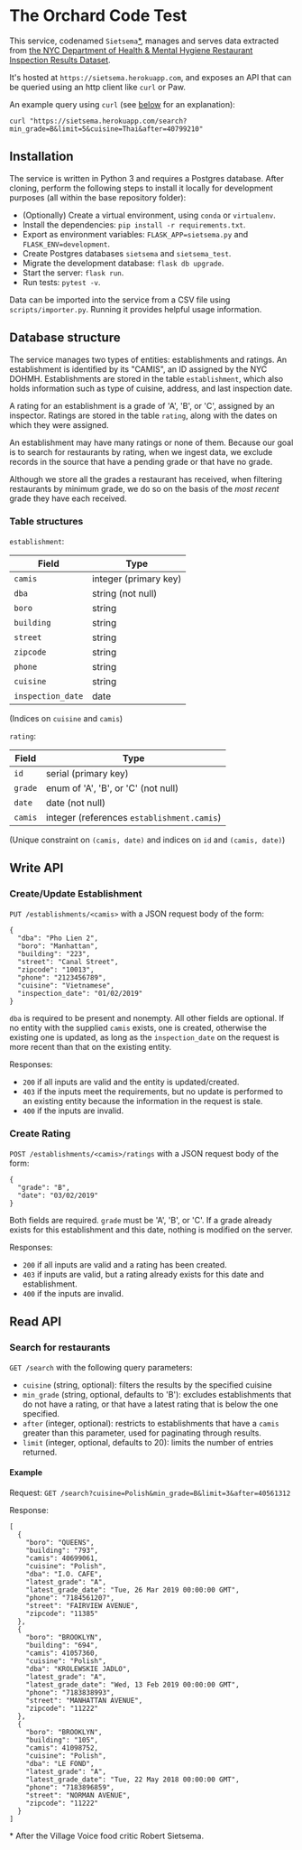 # The Orchard Code Test

This service, codenamed `Sietsema`[*](#footnote), manages and serves data extracted from 
[the NYC Department of Health & Mental Hygiene Restaurant Inspection Results Dataset](https://data.cityofnewyork.us/Health/DOHMH-New-York-City-Restaurant-Inspection-Results/43nn-pn8j).

It's hosted at `https://sietsema.herokuapp.com`, and exposes an API that can be queried
using an http client like `curl` or Paw.

An example query using `curl` (see [below](#read-api) for an explanation):

```
curl "https://sietsema.herokuapp.com/search?min_grade=B&limit=5&cuisine=Thai&after=40799210"
```


## Installation

The service is written in Python 3 and requires a Postgres database. After cloning, perform the following steps to install it locally for development purposes (all within 
the base repository folder):
- (Optionally) Create a virtual environment, using `conda` or `virtualenv`.
- Install the dependencies: ```pip install -r requirements.txt```.
- Export as environment variables: `FLASK_APP=sietsema.py` and `FLASK_ENV=development`.
- Create Postgres databases `sietsema` and `sietsema_test`.
- Migrate the development database: `flask db upgrade`.
- Start the server: `flask run`.
- Run tests: `pytest -v`.

Data can be imported into the service from a CSV file using `scripts/importer.py`. Running it provides helpful usage information. 

## Database structure

The service manages two types of entities: establishments and ratings. An establishment is identified by its "CAMIS", an ID 
assigned by the NYC DOHMH. Establishments are stored in the table `establishment`, which also holds information such as 
type of cuisine, address, and last inspection date.

A rating for an establishment is a grade of 'A', 'B', or 'C', assigned by an inspector. Ratings are stored in the table `rating`, 
along with the dates on which they were assigned. 

An establishment may have many ratings or none of them. Because our goal is to search for restaurants by rating, when we ingest data, we exclude records in the source that have a pending grade or that have no grade. 

Although we store all the grades a restaurant has received, when filtering restaurants by minimum grade, we do so on the basis of the *most recent* grade they have each received.

### Table structures

`establishment`:

| Field  | Type |
| ------------- | ------------- |
| `camis`  | integer (primary key)  |
| `dba`  | string (not null)  |
| `boro` | string |
| `building` | string |
| `street` | string |
| `zipcode` | string |
| `phone` | string |
| `cuisine` | string |
| `inspection_date` | date |

(Indices on `cuisine` and `camis`)

`rating`:

| Field  | Type |
| ------------- | ------------- |
| `id`  | serial (primary key)  |
| `grade`  | enum of 'A', 'B', or 'C' (not null)  |
| `date` | date (not null) |
| `camis` | integer (references `establishment.camis`) |

(Unique constraint on `(camis, date)` and indices on `id` and `(camis, date)`)


## Write API

### Create/Update Establishment

`PUT /establishments/<camis>` with a JSON request body of the form:

```
{
  "dba": "Pho Lien 2",
  "boro": "Manhattan",
  "building": "223",
  "street": "Canal Street",
  "zipcode": "10013",
  "phone": "2123456789",
  "cuisine": "Vietnamese",
  "inspection_date": "01/02/2019"
}
```

`dba` is required to be present and nonempty. All other fields are optional. If no entity with the supplied `camis` exists, one is 
created, otherwise the existing one is updated, as long as the `inspection_date` on the request is more recent than that on the 
existing entity.

Responses:
- `200` if all inputs are valid and the entity is updated/created.
- `403` if the inputs meet the requirements, but no update is performed to an existing entity because 
the information in the request is stale.
- `400` if the inputs are invalid.

### Create Rating

`POST /establishments/<camis>/ratings` with a JSON request body of the form:

```
{
  "grade": "B",
  "date": "03/02/2019"
}
```

Both fields are required. `grade` must be 'A', 'B', or 'C'. If a grade already exists for this establishment and this date,
nothing is modified on the server.

Responses:
- `200` if all inputs are valid and a rating has been created.
- `403` if inputs are valid, but a rating already exists for this date and establishment.
- `400` if the inputs are invalid.

## Read API

### Search for restaurants

`GET /search` with the following query parameters:
- `cuisine` (string, optional): filters the results by the specified cuisine
- `min_grade` (string, optional, defaults to 'B'): excludes establishments that do not have a rating, or that have a latest rating that 
is below the one specified.
- `after` (integer, optional): restricts to establishments that have a `camis` greater than this parameter, used for paginating through results.
- `limit` (integer, optional, defaults to 20): limits the number of entries returned.

#### Example

Request: `GET /search?cuisine=Polish&min_grade=B&limit=3&after=40561312`

Response:

```
[
  {
    "boro": "QUEENS",
    "building": "793",
    "camis": 40699061,
    "cuisine": "Polish",
    "dba": "I.O. CAFE",
    "latest_grade": "A",
    "latest_grade_date": "Tue, 26 Mar 2019 00:00:00 GMT",
    "phone": "7184561207",
    "street": "FAIRVIEW AVENUE",
    "zipcode": "11385"
  },
  {
    "boro": "BROOKLYN",
    "building": "694",
    "camis": 41057360,
    "cuisine": "Polish",
    "dba": "KROLEWSKIE JADLO",
    "latest_grade": "A",
    "latest_grade_date": "Wed, 13 Feb 2019 00:00:00 GMT",
    "phone": "7183838993",
    "street": "MANHATTAN AVENUE",
    "zipcode": "11222"
  },
  {
    "boro": "BROOKLYN",
    "building": "105",
    "camis": 41098752,
    "cuisine": "Polish",
    "dba": "LE FOND",
    "latest_grade": "A",
    "latest_grade_date": "Tue, 22 May 2018 00:00:00 GMT",
    "phone": "7183896859",
    "street": "NORMAN AVENUE",
    "zipcode": "11222"
  }
]
```

<a name="footnote">*</a> After the Village Voice food critic Robert Sietsema.

